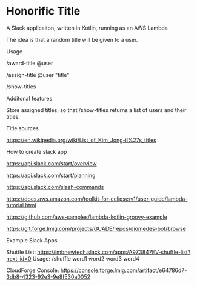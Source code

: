# Honorific Title

A Slack applicaiton, written in Kotlin, running as an AWS Lambda

The idea is that a random title will be given to a user.

Usage

/award-title @user

/assign-title @user "title"

/show-titles


Additonal features

Store assigned titles, so that /show-titles returns a list of users and their titles.


Title sources

https://en.wikipedia.org/wiki/List_of_Kim_Jong-il%27s_titles

How to create slack app

https://api.slack.com/start/overview

https://api.slack.com/start/planning

https://api.slack.com/slash-commands

https://docs.aws.amazon.com/toolkit-for-eclipse/v1/user-guide/lambda-tutorial.html

https://github.com/aws-samples/lambda-kotlin-groovy-example

https://git.forge.lmig.com/projects/GUADE/repos/diomedes-bot/browse

Example Slack Apps

Shuttle List: https://lmbnewtech.slack.com/apps/A9Z3847EV-shuffle-list?next_id=0
Usage:
/shuffle word1 word2 word3 word4

CloudForge Console: https://console.forge.lmig.com/artifact/e64786d7-3db8-4323-92e3-9e8f530a0052
